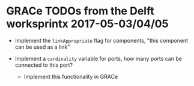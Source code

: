 # GRACe TODOs from the Delft worksprintx 2017-05-03/04/05

* Implement the `linkAppropriate` flag for components, "this component can be used as a link"

* Implement a `cardinality` variable for ports, how many ports can be connected
  to this port?
  * Implement this functionality in GRACe
